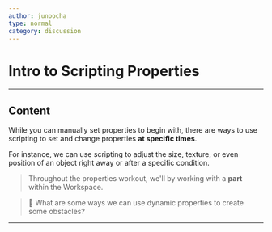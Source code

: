 ```yaml
---
author: junoocha
type: normal
category: discussion
---
```


# Intro to Scripting Properties

---

## Content

While you can manually set properties to begin with, there are ways to use scripting to set and change properties **at specific times**. 

For instance, we can use scripting to adjust the size, texture, or even position of an object right away or after a specific condition.

> Throughout the properties workout, we'll by working with a **part** within the Workspace.

> 💬 What are some ways we can use dynamic properties to create some obstacles?

---